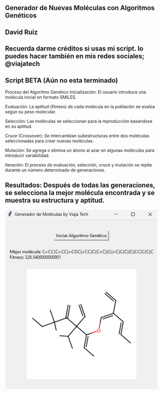 Generador de Nuevas Moléculas con Algoritmos Genéticos
------
David Ruiz
------
Recuerda darme créditos si usas mi script. lo puedes hacer también en mis redes sociales; @viajatech
------
Script BETA (Aún no esta terminado)
------
Proceso del Algoritmo Genético
Inicialización: El usuario introduce una molécula inicial en formato SMILES.

Evaluación: La aptitud (fitness) de cada molécula en la población se evalúa según su peso molecular.

Selección: Las moléculas se seleccionan para la reproducción basándose en su aptitud.

Cruce (Crossover): Se intercambian subestructuras entre dos moléculas seleccionadas para crear nuevas moléculas.

Mutación: Se agrega o elimina un átomo al azar en algunas moléculas para introducir variabilidad.

Iteración: El proceso de evaluación, selección, cruce y mutación se repite durante un número determinado de generaciones.

Resultados: Después de todas las generaciones, se selecciona la mejor molécula encontrada y se muestra su estructura y aptitud.
------
![](https://github.com/viajatech/GenM/blob/main/GEN%20M%20GUI.png)

